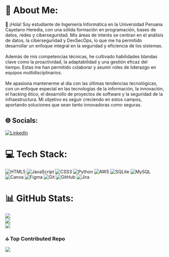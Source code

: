 # 💫 About Me:
👋 ¡Hola! Soy estudiante de Ingeniería Informática en la Universidad Peruana Cayetano Heredia, con una sólida formación en programación, bases de datos, redes y ciberseguridad. Mis áreas de interés se centran en el análisis de datos, la ciberseguridad y DevSecOps, lo que me ha permitido desarrollar un enfoque integral en la seguridad y eficiencia de los sistemas.<br><br>Además de mis competencias técnicas, he cultivado habilidades blandas clave como la proactividad, la adaptabilidad y una gestión eficaz del tiempo. Estas me han permitido colaborar y asumir roles de liderazgo en equipos multidisciplinarios.<br><br>Me apasiona mantenerme al día con las últimas tendencias tecnológicas, con un enfoque especial en las tecnologías de la información, la innovación, el hacking ético, el desarrollo de proyectos de software y la seguridad de la infraestructura. Mi objetivo es seguir creciendo en estos campos, aportando soluciones que sean tanto innovadoras como seguras.


## 🌐 Socials:
[![LinkedIn](https://img.shields.io/badge/LinkedIn-%230077B5.svg?logo=linkedin&logoColor=white)](https://linkedin.com/in/https://www.linkedin.com/in/bryan-alexander-penaloza-huaman-58b571244/) 

# 💻 Tech Stack:
![HTML5](https://img.shields.io/badge/html5-%23E34F26.svg?style=for-the-badge&logo=html5&logoColor=white) ![JavaScript](https://img.shields.io/badge/javascript-%23323330.svg?style=for-the-badge&logo=javascript&logoColor=%23F7DF1E) ![CSS3](https://img.shields.io/badge/css3-%231572B6.svg?style=for-the-badge&logo=css3&logoColor=white) ![Python](https://img.shields.io/badge/python-3670A0?style=for-the-badge&logo=python&logoColor=ffdd54) ![AWS](https://img.shields.io/badge/AWS-%23FF9900.svg?style=for-the-badge&logo=amazon-aws&logoColor=white) ![SQLite](https://img.shields.io/badge/sqlite-%2307405e.svg?style=for-the-badge&logo=sqlite&logoColor=white) ![MySQL](https://img.shields.io/badge/mysql-4479A1.svg?style=for-the-badge&logo=mysql&logoColor=white) ![Canva](https://img.shields.io/badge/Canva-%2300C4CC.svg?style=for-the-badge&logo=Canva&logoColor=white) ![Figma](https://img.shields.io/badge/figma-%23F24E1E.svg?style=for-the-badge&logo=figma&logoColor=white) ![Git](https://img.shields.io/badge/git-%23F05033.svg?style=for-the-badge&logo=git&logoColor=white) ![GitHub](https://img.shields.io/badge/github-%23121011.svg?style=for-the-badge&logo=github&logoColor=white) ![Jira](https://img.shields.io/badge/jira-%230A0FFF.svg?style=for-the-badge&logo=jira&logoColor=white)
# 📊 GitHub Stats:
![](https://github-readme-stats.vercel.app/api?username=Alexandeeer-0&theme=dark&hide_border=false&include_all_commits=false&count_private=false)<br/>
![](https://github-readme-streak-stats.herokuapp.com/?user=Alexandeeer-0&theme=dark&hide_border=false)<br/>
![](https://github-readme-stats.vercel.app/api/top-langs/?username=Alexandeeer-0&theme=dark&hide_border=false&include_all_commits=false&count_private=false&layout=compact)

### 🔝 Top Contributed Repo
![](https://github-contributor-stats.vercel.app/api?username=Alexandeeer-0&limit=5&theme=dark&combine_all_yearly_contributions=true)

